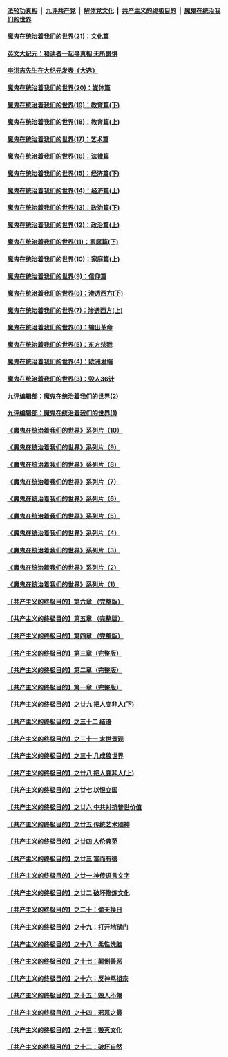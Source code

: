 ####  [法轮功真相](../../../../basic/blob/master/README.md?t=12221331) &nbsp;|&nbsp; [九评共产党](../../../../9ping.md/blob/master/README.md?t=12221331) &nbsp;|&nbsp; [解体党文化](../../../../jtdwh.md/blob/master/README.md?t=12221331)  &nbsp;|&nbsp; [共产主义的终极目的](../../../../gczydzjmd.md/blob/master/README.md?t=12221331) &nbsp;|&nbsp; [魔鬼在统治我们的世界](../../../../mgztzwmdsj.md/blob/master/README.md?t=12221331) 

#### [魔鬼在统治着我们的世界(21)：文化篇](../pages/nsc422/n10597706.md?t=12221331) 

#### [英文大纪元：和读者一起寻真相 无所畏惧](../pages/nsc422/n12542027.md?t=12221331) 

#### [李洪志先生在大纪元发表《大选》](../pages/nsc422/n12534746.md?t=12221331) 

#### [魔鬼在统治着我们的世界(20)：媒体篇](../pages/nsc422/n10586579.md?t=12221331) 

#### [魔鬼在统治着我们的世界(19)：教育篇(下)](../pages/nsc422/n10564808.md?t=12221331) 

#### [魔鬼在统治着我们的世界(18)：教育篇(上)](../pages/nsc422/n10526970.md?t=12221331) 

#### [魔鬼在统治着我们的世界(17)：艺术篇](../pages/nsc422/n10499093.md?t=12221331) 

#### [魔鬼在统治着我们的世界(16)：法律篇](../pages/nsc422/n10485969.md?t=12221331) 

#### [魔鬼在统治着我们的世界(15)：经济篇(下)](../pages/nsc422/n10469975.md?t=12221331) 

#### [魔鬼在统治着我们的世界(14)：经济篇(上)](../pages/nsc422/n10457370.md?t=12221331) 

#### [魔鬼在统治着我们的世界(13)：政治篇(下)](../pages/nsc422/n10448270.md?t=12221331) 

#### [魔鬼在统治着我们的世界(12)：政治篇(上)](../pages/nsc422/n10444576.md?t=12221331) 

#### [魔鬼在统治着我们的世界(11)：家庭篇(下)](../pages/nsc422/n10440961.md?t=12221331) 

#### [魔鬼在统治着我们的世界(10)：家庭篇(上)](../pages/nsc422/n10435448.md?t=12221331) 

#### [魔鬼在统治着我们的世界(9)：信仰篇](../pages/nsc422/n10432159.md?t=12221331) 

#### [魔鬼在统治着我们的世界(8)：渗透西方(下)](../pages/nsc422/n10429603.md?t=12221331) 

#### [魔鬼在统治着我们的世界(7)：渗透西方(上)](../pages/nsc422/n10426013.md?t=12221331) 

#### [魔鬼在统治着我们的世界(6)：输出革命](../pages/nsc422/n10421536.md?t=12221331) 

#### [魔鬼在统治着我们的世界(5)：东方杀戮](../pages/nsc422/n10417707.md?t=12221331) 

#### [魔鬼在统治着我们的世界(4)：欧洲发端](../pages/nsc422/n10414890.md?t=12221331) 

#### [魔鬼在统治着我们的世界(3)：毁人36计](../pages/nsc422/n10411583.md?t=12221331) 

#### [九评编辑部：魔鬼在统治着我们的世界(2)](../pages/nsc422/n10410036.md?t=12221331) 

#### [九评编辑部：魔鬼在统治着我们的世界(1)](../pages/nsc422/n10406825.md?t=12221331) 

#### [《魔鬼在统治着我们的世界》系列片（10）](../pages/nsc422/n12292670.md?t=12221331) 

#### [《魔鬼在统治着我们的世界》系列片（9）](../pages/nsc422/n12290859.md?t=12221331) 

#### [《魔鬼在统治着我们的世界》系列片（8）](../pages/nsc422/n12287445.md?t=12221331) 

#### [《魔鬼在统治着我们的世界》系列片（7）](../pages/nsc422/n12283425.md?t=12221331) 

#### [《魔鬼在统治着我们的世界》系列片（6）](../pages/nsc422/n12282314.md?t=12221331) 

#### [《魔鬼在统治着我们的世界》系列片（5）](../pages/nsc422/n12281419.md?t=12221331) 

#### [《魔鬼在统治着我们的世界》系列片（4）](../pages/nsc422/n12274024.md?t=12221331) 

#### [《魔鬼在统治着我们的世界》系列片（3）](../pages/nsc422/n12271322.md?t=12221331) 

#### [《魔鬼在统治着我们的世界》系列片（2）](../pages/nsc422/n12269049.md?t=12221331) 

#### [《魔鬼在统治着我们的世界》系列片（1）](../pages/nsc422/n12267575.md?t=12221331) 

#### [【共产主义的终极目的】第六章 （完整版）](../pages/nsc422/n11428913.md?t=12221331) 

#### [【共产主义的终极目的】第五章 （完整版）](../pages/nsc422/n11428912.md?t=12221331) 

#### [【共产主义的终极目的】第四章 （完整版）](../pages/nsc422/n11428907.md?t=12221331) 

#### [【共产主义的终极目的】第三章（完整版）](../pages/nsc422/n11428848.md?t=12221331) 

#### [【共产主义的终极目的】第二章（完整版）](../pages/nsc422/n11428831.md?t=12221331) 

#### [【共产主义的终极目的】第一章（完整版）](../pages/nsc422/n11417651.md?t=12221331) 

#### [【共产主义的终极目的】之廿九 把人变非人(下)](../pages/nsc422/n11344140.md?t=12221331) 

#### [【共产主义的终极目的】之三十二 结语](../pages/nsc422/n11360535.md?t=12221331) 

#### [【共产主义的终极目的】之三十一 末世景观](../pages/nsc422/n11351129.md?t=12221331) 

#### [【共产主义的终极目的】之三十 几成狼世界](../pages/nsc422/n11348280.md?t=12221331) 

#### [【共产主义的终极目的】之廿八 把人变非人(上)](../pages/nsc422/n11340492.md?t=12221331) 

#### [【共产主义的终极目的】之廿七 以恨立国](../pages/nsc422/n11336944.md?t=12221331) 

#### [【共产主义的终极目的】之廿六 中共对抗普世价值](../pages/nsc422/n11324785.md?t=12221331) 

#### [【共产主义的终极目的】之廿五 传统艺术颂神](../pages/nsc422/n11296396.md?t=12221331) 

#### [【共产主义的终极目的】之廿四 人伦典范](../pages/nsc422/n11296397.md?t=12221331) 

#### [【共产主义的终极目的】之廿三 富而有德](../pages/nsc422/n11283598.md?t=12221331) 

#### [【共产主义的终极目的】之廿一 神传语言文字](../pages/nsc422/n11263265.md?t=12221331) 

#### [【共产主义的终极目的】之廿二 破坏修炼文化](../pages/nsc422/n11245728.md?t=12221331) 

#### [【共产主义的终极目的】之二十：偷天换日](../pages/nsc422/n11238846.md?t=12221331) 

#### [【共产主义的终极目的】之十九：打开地狱门](../pages/nsc422/n11206376.md?t=12221331) 

#### [【共产主义的终极目的】之十八：柔性洗脑](../pages/nsc422/n11199994.md?t=12221331) 

#### [【共产主义的终极目的】之十七：颠倒善恶](../pages/nsc422/n11179782.md?t=12221331) 

#### [【共产主义的终极目的】之十六：反神骂祖宗](../pages/nsc422/n11166798.md?t=12221331) 

#### [【共产主义的终极目的】之十五：毁人不倦](../pages/nsc422/n11166792.md?t=12221331) 

#### [【共产主义的终极目的】之十四：邪恶之最](../pages/nsc422/n11150249.md?t=12221331) 

#### [【共产主义的终极目的】之十三：毁灭文化](../pages/nsc422/n11135227.md?t=12221331) 

#### [【共产主义的终极目的】之十二：破坏自然](../pages/nsc422/n11135214.md?t=12221331) 

